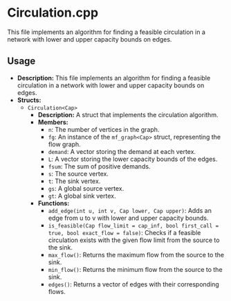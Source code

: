 # Circulation.cpp

This file implements an algorithm for finding a feasible circulation in a network with lower and upper capacity bounds on edges.

## Usage

*   **Description:** This file implements an algorithm for finding a feasible circulation in a network with lower and upper capacity bounds on edges.
*   **Structs:**
    *   `Circulation<Cap>`
        *   **Description:** A struct that implements the circulation algorithm.
        *   **Members:**
            *   `n`: The number of vertices in the graph.
            *   `fg`: An instance of the `mf_graph<Cap>` struct, representing the flow graph.
            *   `demand`: A vector storing the demand at each vertex.
            *   `L`: A vector storing the lower capacity bounds of the edges.
            *   `fsum`: The sum of positive demands.
            *   `s`: The source vertex.
            *   `t`: The sink vertex.
            *   `gs`: A global source vertex.
            *   `gt`: A global sink vertex.
        *   **Functions:**
            *   `add_edge(int u, int v, Cap lower, Cap upper)`: Adds an edge from u to v with lower and upper capacity bounds.
            *   `is_feasible(Cap flow_limit = cap_inf, bool first_call = true, bool exact_flow = false)`: Checks if a feasible circulation exists with the given flow limit from the source to the sink.
            *   `max_flow()`: Returns the maximum flow from the source to the sink.
            *   `min_flow()`: Returns the minimum flow from the source to the sink.
            *   `edges()`: Returns a vector of edges with their corresponding flows.